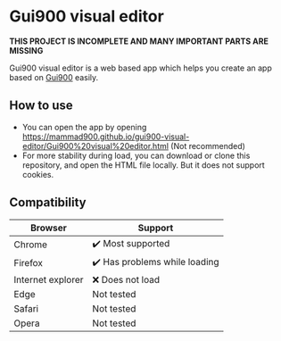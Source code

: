 # Gui900 visual editor

**THIS PROJECT IS INCOMPLETE AND MANY IMPORTANT PARTS ARE MISSING**

Gui900 visual editor is a web based app which helps you create an app based on [Gui900](https://github.com/Mammad900/Gui900) easily.

## How to use

- You can open the app by opening <https://mammad900.github.io/gui900-visual-editor/Gui900%20visual%20editor.html> (Not recommended)
- For more stability during load, you can download or clone this repository, and open the HTML file locally. But it does not support cookies.

## Compatibility

| Browser           | Support                                       |
| ----------------- | --------------------------------------------- |
| Chrome            | :heavy_check_mark: Most supported             |
| Firefox           | :heavy_check_mark: Has problems while loading |
| Internet explorer | :x: Does not load                             |
| Edge              | Not tested                                    |
| Safari            | Not tested                                    |
| Opera             | Not tested                                    |
